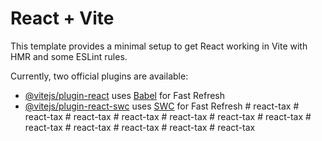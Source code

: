 # React + Vite

This template provides a minimal setup to get React working in Vite with HMR and some ESLint rules.

Currently, two official plugins are available:

- [@vitejs/plugin-react](https://github.com/vitejs/vite-plugin-react/blob/main/packages/plugin-react/README.md) uses [Babel](https://babeljs.io/) for Fast Refresh
- [@vitejs/plugin-react-swc](https://github.com/vitejs/vite-plugin-react-swc) uses [SWC](https://swc.rs/) for Fast Refresh
#   r e a c t - t a x  
 #   r e a c t - t a x  
 #   r e a c t - t a x  
 #   r e a c t - t a x  
 #   r e a c t - t a x  
 #   r e a c t - t a x  
 #   r e a c t - t a x  
 #   r e a c t - t a x  
 #   r e a c t - t a x  
 #   r e a c t - t a x  
 #   r e a c t - t a x  
 #   r e a c t - t a x  
 